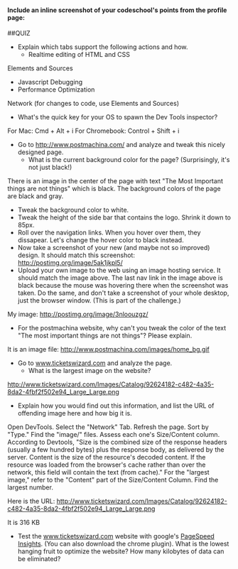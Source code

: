 #### Include an inline screenshot of your codeschool's points from the profile page:

<!-- Modify the Markdown to include your answers. Don't delete the questions! -->

##QUIZ
* Explain which tabs support the following actions and how.
  * Realtime editing of HTML and CSS

Elements and Sources

  * Javascript Debugging
  * Performance Optimization 

Network (for changes to code, use Elements and Sources)

* What's the quick key for your OS to spawn the Dev Tools inspector?

For Mac: Cmd + Alt + i
For Chromebook: Control + Shift + i

* Go to http://www.postmachina.com/ and analyze and tweak this nicely designed page.
  * What is the current background color for the page?  (Surprisingly, it's not just black!)

There is an image in the center of the page with text "The Most Important things are not things" which is black.    The background colors of the page are black and gray.

  * Tweak the background color to white.
  * Tweak the height of the side bar that contains the logo.  Shrink it down to 85px.
  * Roll over the navigation links.  When you hover over them, they dissapear.  Let's change the hover color to black instead.
  * Now take a screenshot of your new (and maybe not so improved) design.  It should match this screenshot: http://postimg.org/image/5ak1jkpl5/
  * Upload your own image to the web using an image hosting service.  It should match the image above. The last nav link in the image above is black because the mouse was hovering there when the screenshot was taken. Do the same, and don't take a screenshot of your whole desktop, just the browser window. (This is part of the challenge.)
  
My image: http://postimg.org/image/3nloouzgz/

* For the postmachina website, why can't you tweak the color of the text "The most important things are not things"?  Please explain.

It is an image file: http://www.postmachina.com/images/home_bg.gif

* Go to www.ticketswizard.com and analyze the page.  
  * What is the largest image on the website? 

http://www.ticketswizard.com/Images/Catalog/92624182-c482-4a35-8da2-4fbf2f502e94_Large_Large.png

  * Explain how you would find out this information, and list the URL of offending image here and how big it is.

Open DevTools.  Select the "Network" Tab.  Refresh the page.  Sort by "Type." Find the "image/" files.  Assess each one's Size/Content column.  According to Devtools, "Size is the combined size of the response headers (usually a few hundred bytes) plus the response body, as delivered by the server. Content is the size of the resource's decoded content. If the resource was loaded from the browser's cache rather than over the network, this field will contain the text (from cache)."  For the "largest image," refer to the "Content" part of the Size/Content Column.  Find the largest number.

Here is the URL:  http://www.ticketswizard.com/Images/Catalog/92624182-c482-4a35-8da2-4fbf2f502e94_Large_Large.png

It is 316 KB

* Test the www.ticketswizard.com website with google's [PageSpeed Insights](http://www.ticketswizard.com/).  (You can also download the chrome plugin).  What is the lowest hanging fruit to optimize the website?  How many kilobytes of data can be eliminated?
